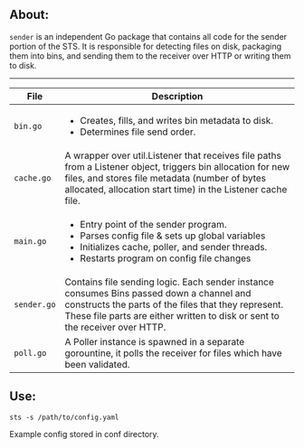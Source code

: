 
About:
----------------------------

`sender` is an independent Go package that contains all code for the sender portion of the STS. It is responsible for detecting files on disk, packaging them into bins, and sending them to the receiver over HTTP or writing them to disk.

----------------------------

File              | Description
------------------|-------------------
`bin.go`          | <ul><li>Creates, fills, and writes bin metadata to disk.</li><li>Determines file send order.</li></ul>
`cache.go`        | A wrapper over util.Listener that receives file paths from a Listener object, triggers bin allocation for new files, and stores file metadata (number of bytes allocated, allocation start time) in the Listener cache file.
`main.go`         | <ul><li>Entry point of the sender program.</li><li>Parses config file & sets up global variables</li><li>Initializes cache, poller, and sender threads.</li><li>Restarts program on config file changes</li></ul>
`sender.go`       | Contains file sending logic. Each sender instance consumes Bins passed down a channel and constructs the parts of the files that they represent. These file parts are either written to disk or sent to the receiver over HTTP.
`poll.go`    | A Poller instance is spawned in a separate gorountine, it polls the receiver for files which have been validated.


Use:
----------------------------

`sts -s /path/to/config.yaml`

Example config stored in conf directory.